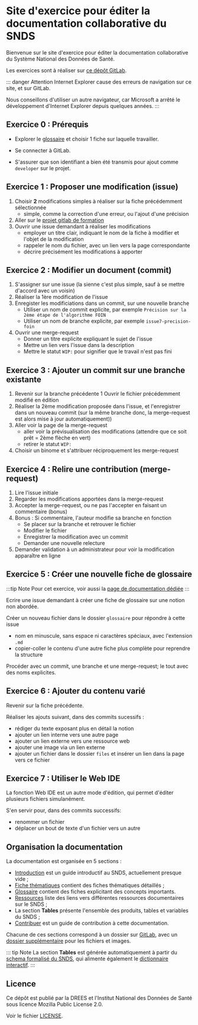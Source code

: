 # Site d'exercice pour éditer la documentation collaborative du SNDS
<!-- SPDX-License-Identifier: MPL-2.0 -->

Bienvenue sur le site d'exercice pour éditer la documentation collaborative du Système National des Données de Santé.

Les exercices sont à réaliser sur [ce dépôt GitLab](https://gitlab.com/healthdatahub/formation/documentation-snds).

::: danger Attention
Internet Explorer cause des erreurs de navigation sur ce site, et sur GitLab. 

Nous conseillons d'utiliser un autre navigateur, car Microsoft a arrêté le développement d'Internet Explorer depuis quelques années.
:::

## Exercice 0 : Prérequis

- Explorer le [glossaire](glossaire) et choisir 1 fiche sur laquelle travailler.

- Se connecter à GitLab.

- S'assurer que son identifiant a bien été transmis pour ajout comme `developer` sur le projet.


## Exercice 1 : Proposer une modification (issue)
 
1. Choisir **2** modifications simples à réaliser sur la fiche précédemment sélectionnée
   - simple, comme la correction d'une erreur, ou l'ajout d'une précision
1. Aller sur le [projet gitlab de formation](https://gitlab.com/healthdatahub/formation/documentation-snds) 
1. Ouvrir une issue demandant à réaliser les modifications
    - employer un titre clair, indiquant le nom de la fiche à modifier et l'objet de la modification
    - rappeler le nom du fichier, avec un lien vers la page correspondante
    - décrire précisément les modifications à apporter

## Exercice 2 : Modifier un document (commit)

1. S'assigner sur une issue (la sienne c'est plus simple, sauf à se mettre d'accord avec un voisin) 
1. Réaliser la 1ère modification de l'issue 
1. Enregister les modificiations dans un commit, sur une nouvelle branche
    - Utiliser un nom de commit explicite, par exemple `Précision sur la 2ème étape de l'algorithme FOIN` 
    - Utiliser un nom de branche explicite, par exemple `issue7-precision-foin`
1. Ouvrir une merge-request
    - Donner un titre explicite expliquant le sujet de l'issue
    - Mettre un lien vers l'issue dans la description
    - Mettre le statut `WIP:` pour signifier que le travail n'est pas fini

## Exercice 3 : Ajouter un commit sur une branche existante 

1. Revenir sur la branche précédente
1  Ouvrir le fichier précédemment modifié en édition
1. Réaliser la 2ème modification proposée dans l'issue, et l'enregistrer dans un nouveau commit (sur la même branche donc, la merge-request est alors mise à jour automatiquement))
1. Aller voir la page de la merge-request
    - aller voir la prévisualisation des modifications (attendre que ce soit prêt = 2ème flèche en vert)
    - retirer le statut `WIP:`
1. Choisir un binome et s'attribuer réciproquement les merge-request 


## Exercice 4 : Relire une contribution (merge-request)

1. Lire l'issue initiale
1. Regarder les modifications apportées dans la merge-request
1. Accepter la merge-request, ou ne pas l'accepter en faisant un commentaire (bonus)
1. Bonus : Si commentaire, l'auteur modifie sa branche en fonction
    - Se placer sur la branche et retrouver le fichier
    - Modifier le fichier
    - Enregistrer la modification avec un commit
    - Demander une nouvelle relecture  
1. Demander validation à un administrateur pour voir la modification apparaître en ligne 


## Exercice 5 : Créer une nouvelle fiche de glossaire

:::tip Note
Pour cet exercice, voir aussi la [page de documentation dédiée](https://documentation-snds.health-data-hub.fr/contribuer/nouveau_fichier.html#nouvelle-page-du-site)
:::

Ecrire une issue demandant à créer une fiche de glossaire sur une notion non abordée.

Créer un nouveau fichier dans le dossier `glossaire` pour répondre à cette issue
- nom en minuscule, sans espace ni caractères spéciaux, avec l'extension `.md` 
- copier-coller le contenu d'une autre fiche plus complète pour reprendre la structure 

Procéder avec un commit, une branche et une merge-request; le tout avec des noms explicites.

## Exercice 6 : Ajouter du contenu varié

Revenir sur la fiche précédente.

Réaliser les ajouts suivant, dans des commits sucessifs : 
- rédiger du texte exposant plus en détail la notion
- ajouter un lien interne vers une autre page
- ajouter un lien externe vers une ressource web
- ajouter une image via un lien externe
- ajouter un fichier dans le dossier `files` et insérer un lien dans la page vers ce fichier

## Exercice 7 : Utiliser le Web IDE

La fonction Web IDE est un autre mode d'édition, qui permet d'éditer plusieurs fichiers simulanément. 

S'en servir pour, dans des commits successifs:
- renommer un fichier
- déplacer un bout de texte d'un fichier vers un autre


## Organisation la documentation

La documentation est organisée en 5 sections :
- [Introduction](introduction/README.md) est un guide introductif au SNDS, actuellement presque vide ;
- [Fiche thématiques](fiches/README.md) contient des fiches thématiques détaillés ;
- [Glossaire](glossaire/README.md) contient des fiches explicitant des concepts importants.
- [Ressources](ressources/README.md) liste des liens vers différentes ressources documentaires sur le SNDS ;
- La section **Tables** présente l'ensemble des produits, tables et variables du SNDS ;
- [Contribuer](contribuer/README.md) est un guide de contribution à cette documentation.

Chacune de ces sections correspond à un dossier sur [GitLab](https://gitlab.com/healthdatahub/documentation-snds), avec un [dossier supplémentaire](https://gitlab.com/healthdatahub/documentation-snds/files) pour les fichiers et images.

::: tip Note
La section **Tables** est générée automatiquement à partir du [schema formalisé du SNDS](https://gitlab.com/healthdatahub/schema-snds), qui alimente également le [dictionnaire interactif](https://drees.shinyapps.io/dico-snds/).
:::

## Licence

Ce dépôt est publié par la DREES et l'Institut National des Données de Santé sous
licence Mozilla Public License 2.0.

Voir le fichier [LICENSE](https://gitlab.com/healthdatahub/documentation-snds/blob/master/LICENSE).
